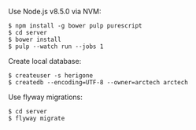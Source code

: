 Use Node.js v8.5.0 via NVM:

`$ npm install -g bower pulp purescript`  
`$ cd server`  
`$ bower install`  
`$ pulp --watch run --jobs 1`  

Create local database:

`$ createuser -s herigone`  
`$ createdb --encoding=UTF-8 --owner=arctech arctech`  

Use flyway migrations:

`$ cd server`  
`$ flyway migrate`  
